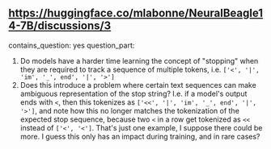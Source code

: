 ## https://huggingface.co/mlabonne/NeuralBeagle14-7B/discussions/3

contains_question: yes
question_part: 
1. Do models have a harder time learning the concept of "stopping" when they are required to track a sequence of multiple tokens, i.e. `['<', '|', 'im', '_', end', '|', '>']`
2. Does this introduce a problem where certain text sequences can make ambiguous representation of the stop string? I.e. if a model's output ends with `<`, then this tokenizes as `['<<', '|', 'im', '_', end', '|', '>']`, and note how this no longer matches the tokenization of the expected stop sequence, because two `<` in a row get tokenized as `<<` instead of `['<', '<']`. That's just one example, I suppose there could be more. I guess this only has an impact during training, and in rare cases?
